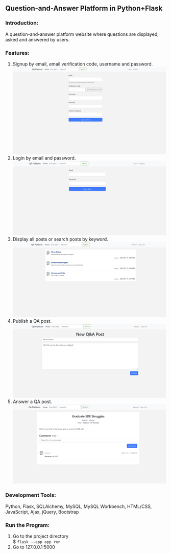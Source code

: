 ## Question-and-Answer Platform in Python+Flask

### Introduction:

A question-and-answer platform website where questions are displayed, asked and answered by users.

### Features:

1. Signup by email, email verification code, username and password.
   ![signup page](./screenshots/signup_page.png)
2. Login by email and password.
   ![login page](./screenshots/login_page.png)
3. Display all posts or search posts by keyword.
   ![login page](./screenshots/homepage.png)
4. Publish a QA post.
   ![login page](./screenshots/new_post.png)
5. Answer a QA post.
   ![login page](./screenshots/comment.png)

### Development Tools:

Python, Flask, SQLAlchemy, MySQL, MySQL Workbench, HTML/CSS, JavaScript, Ajax, jQuery, Bootstrap

### Run the Program:

1. Go to the project directory  
   $ `flask --app app run`
2. Go to 127.0.0.1:5000